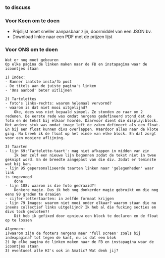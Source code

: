 ### to discuss

### Voor Koen om te doen
- Prijslijst moet sneller aanpasbaar zijn, doormiddel van een JSON bv.
- Download linkie naar een PDF met de prijzen lijst

### Voor ONS om te doen

    Wat er nog moet gebeuren
    Op elke pagina de linken maken naar de FB en instapagina waar de
    icoontjes staan

    1) Index:
    - Banner laatste insta/fb post
    - De titels aan de juiste pagina's linken
    - 'Ons aanbod' beter uitlijnen

    2) Tartelettes
    - foto's links-rechts: waarom helemaal vervormd?
    - waarom is dat niet mooi uitgelijnd?
        Oke, dees was niet bepaald simpel. Ze stonden zo raar om 2 redenen. De eerste rede was omdat nergens gedefineerd stond dat de foto en de tekst bij elkaar hoorde. Daarvoor dient die display:block. Het andere stuk was omdat image left de zaken defineert als een float. En bij een float kunnen divs overlappen. Waardoor alles naar de klote ging. Nu breek ik de float op het einde van elke block. En dat zorgt voor een mooiere aflijning.

    3) Taarten
    - lijn 69:'Tartelette-taart': mag niet afkappen in midden van zin
        Ik ben zelf een nieuwe lijn begonnen zodat de tekst niet in twee geknipt word. En de breedte aangepast van die div. Zodat er teminste wat bij kan.
    - lijn 95 gepersonaliseerde taarten linken naar 'gelegenheden' waar link
    is ingevoegd
        done
    - lijn 108: waarom is die foto gedraaid?!
        Donkere magie. Dus ik heb nog donkerder magie gebruikt om die nog eens 90 graden te draaien
    - cijfer-lettertaarten: in zelfde formaat krijgen
    - lijn 79 Images: waarom niet mooi onder elkaar? waarom staan die nu
    ineens collectief links uitgelijnd? Ik heb al die fucking secties en
    divs toch gesloten?!
        Dit heb ik gefixed door opnieuw een block te declaren en de float op te lossen

    Algemeen:
    1)waarom zijn de footers nergens meer 'full screen' zoals bij
    indexpagina? tot tegen de kant, nu is dat een blok
    2) Op elke pagina de linken maken naar de FB en instapagina waar de
    icoontjes staan
    3) eventueel alle H2's ook in Amatic? Wat denk jij?